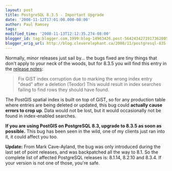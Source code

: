 ```yaml
---
layout: post
title: PostgreSQL 8.3.5 - Important Upgrade
date: '2008-11-12T17:01:00.000-08:00'
author: Paul Ramsey
tags: 
modified_time: '2008-11-13T12:12:35.274-08:00'
blogger_id: tag:blogger.com,1999:blog-14903426.post-5642434271917362805
blogger_orig_url: http://blog.cleverelephant.ca/2008/11/postgresql-835-important-upgrade.html
---
```


Normally, minor releases just sail by... the bugs fixed are tiny things that don't apply to your neck of the woods, but for 8.3.5 you will find this entry in the [release notes](http://www.postgresql.org/docs/8.3/static/release-8-3-5.html):

<blockquote>Fix GiST index corruption due to marking the wrong index entry "dead" after a deletion (Teodor) This would result in index searches failing to find rows they should have found.</blockquote>

The PostGIS spatial index is built on top of GiST, so for any production table where entries are being deleted or updated, this bug could **actually cause errors to crop up**. Data would not be lost, but it would occasionally not be found in index-enabled searches.

**If you are using PostGIS on PostgreSQL 8.3, upgrade to 8.3.5 as soon as possible.**  This bug has been seen in the wild, one of my clients just ran into it, it could affect you too.

**Update:** From Mark Cave-Ayland, the bug was only introduced during the last set of point releases, and was backpatched all the way to 8.1. So the complete list of affected PostgreSQL releases is: 8.1.14, 8.2.10 and 8.3.4. If your version is not one of those, you're safe.

